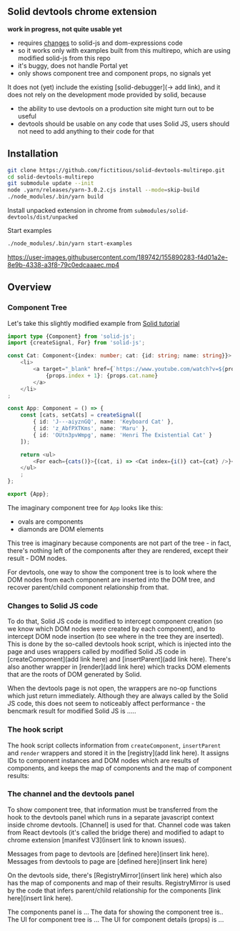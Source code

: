 
## Solid devtools chrome extension

**work in progress, not quite usable yet**

- requires [changes](https://github.com/fictitious/solid-devtools-multirepo/blob/main/README.md#changes-to-solid-js-code) to solid-js and dom-expressions code 
- so it works only with examples built from this multirepo, which are using modified solid-js from this repo
- it's buggy, does not handle Portal yet
- only shows component tree and component props, no signals yet

It does not (yet) include the existing [solid-debugger](-> add link), and it does not rely on the development mode provided by solid, because

- the ability to use devtools on a production site might turn out to be useful
- devtools should be usable on any code that uses Solid JS, users should not need to add anything to their code for that

## Installation

```bash
git clone https://github.com/fictitious/solid-devtools-multirepo.git
cd solid-devtools-multirepo
git submodule update --init
node .yarn/releases/yarn-3.0.2.cjs install --mode=skip-build
./node_modules/.bin/yarn build
```

Install unpacked extension in chrome from `submodules/solid-devtools/dist/unpacked`

Start examples
```bash
./node_modules/.bin/yarn start-examples
```

https://user-images.githubusercontent.com/189742/155890283-f4d01a2e-8e9b-4338-a3f8-79c0edcaaaec.mp4

## Overview

### Component Tree

Let's take this slightly modified example from [Solid tutorial](https://www.solidjs.com/tutorial/flow_for?solved)

```typescript
import type {Component} from 'solid-js';
import {createSignal, For} from 'solid-js';

const Cat: Component<{index: number; cat: {id: string; name: string}}> = props => 
    <li>
        <a target="_blank" href={`https://www.youtube.com/watch?v=${props.cat.id}`}>
            {props.index + 1}: {props.cat.name}
        </a>
    </li>
;

const App: Component = () => {
    const [cats, setCats] = createSignal([
        { id: 'J---aiyznGQ', name: 'Keyboard Cat' },
        { id: 'z_AbfPXTKms', name: 'Maru' },
        { id: 'OUtn3pvWmpg', name: 'Henri The Existential Cat' }
    ]);

    return <ul>
        <For each={cats()}>{(cat, i) => <Cat index={i()} cat={cat} />}</For>
    </ul>
    ;
};

export {App};
```

The imaginary component tree for `App` looks like this:
- ovals are components
- diamonds are DOM elements



This tree is imaginary because components are not part of the tree - in fact, there's nothing left
of the components after they are rendered, except their result - DOM nodes.

For devtools, one way to show the component tree is to look where the DOM nodes from each component are inserted into the DOM tree, and recover parent/child component relationship from that.

### Changes to Solid JS code

To do that, Solid JS code is modified to intercept component creation (so we know which DOM nodes were created by each component), and to intercept DOM node insertion (to see where in the tree they are inserted). This is done by the so-called devtools hook script, which is injected into the page and uses wrappers called by modified Solid JS code in [createComponent](add link here)  and [insertParent](add link here). There's also another wrapper in [render](add link here) which tracks DOM elements that are the roots of DOM generated by Solid. 

When the devtools page is not open, the wrappers are no-op functions which just return immediately. Although they are always called by the Solid JS code, this does not seem to noticeably affect performance - the bencmark result for modified Solid JS is .....

### The hook script

The hook script collects information from `createComponent`, `insertParent` and `render` wrappers and stored it in the [registry](add link here). It assigns IDs to component instances and DOM nodes which are results of components, and keeps the map of components and the map of component results:


### The channel and the devtools panel

To show component tree, that information must be transferred from the hook to the devtools panel which runs in a separate javascript context inside chrome devtools. [Channel] is used for that. Channel code was taken from React devtools (it's called the bridge there) and modified to adapt to chrome extension [manifest V3](insert link to known issues).

Messages from page to devtools are [defined here](insert link here). Messages from devtools to page are [defined here](insert link here) 

On the devtools side, there's [RegistryMirror](insert link here) which also has the map of components and map of their results. RegistryMirror is used by the code that infers parent/child relationship for the components [link here](insert link here).

The components panel is ...
The data for showing the component tree is..
The UI for component tree is ...
The UI for component details (props) is ...



